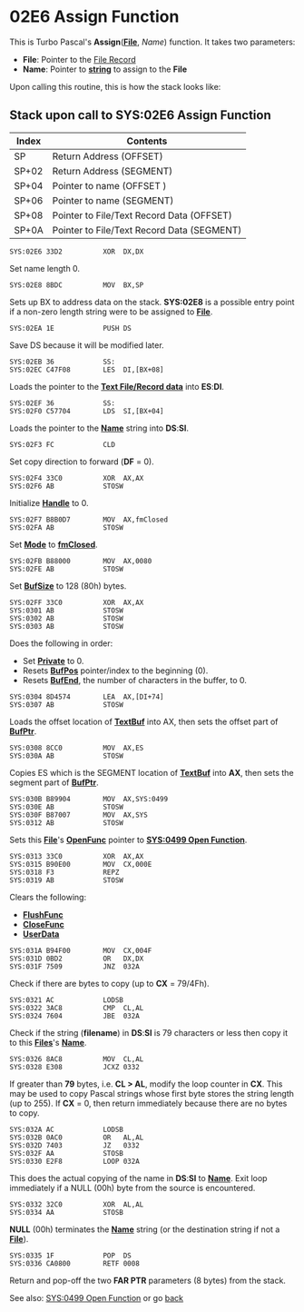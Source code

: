 # 02E6 Assign Function

This is Turbo Pascal's **Assign**(**[File](TEXT-FILE-TYPE.md)**, *Name*) function. It takes two parameters:
- **File**: Pointer to the [File Record](TEXT-FILE-TYPE.md)
- **Name**: Pointer to **[string](0263-DATA-COPYRIGHT.md)**  to assign to the **File** 

Upon calling this routine, this is how the stack looks like:

## Stack upon call to SYS:02E6 Assign Function

|Index|Contents                                  |
|-----|------------------------------------------|
|SP   |Return Address (OFFSET)                   |
|SP+02|Return Address (SEGMENT)                  |
|SP+04|Pointer to name (OFFSET )                 |
|SP+06|Pointer to name (SEGMENT)                 |
|SP+08|Pointer to File/Text Record Data (OFFSET) |
|SP+0A|Pointer to File/Text Record Data (SEGMENT)|


```
SYS:02E6 33D2          XOR	DX,DX
```

Set name length 0.

```
SYS:02E8 8BDC          MOV	BX,SP
```

Sets up BX to address data on the stack. **SYS:02E8** is a possible entry point if a non-zero length string were to be assigned to **[File](TEXT-FILE-TYPE.md)**.

```
SYS:02EA 1E            PUSH	DS
```

Save DS because it will be modified later.

```
SYS:02EB 36            SS:
SYS:02EC C47F08        LES	DI,[BX+08]
```

Loads the pointer to the **[Text File/Record data](TEXT-FILE-TYPE.md)** into **ES**:**DI**.

```
SYS:02EF 36            SS:
SYS:02F0 C57704        LDS	SI,[BX+04]
```

Loads the pointer to the **[Name](0263-DATA-COPYRIGHT.md)** string into **DS**:**SI**.

```
SYS:02F3 FC            CLD
```

Set copy direction to forward (**DF** = 0).

```
SYS:02F4 33C0          XOR	AX,AX
SYS:02F6 AB            STOSW
```

Initialize **[Handle](TEXT-FILE-TYPE.md)** to 0.

```
SYS:02F7 B8B0D7        MOV	AX,fmClosed
SYS:02FA AB            STOSW
```

Set **[Mode](TEXT-FILE-TYPE.md)** to **[fmClosed](FILE-MODES.md)**.

```
SYS:02FB B88000        MOV	AX,0080
SYS:02FE AB            STOSW
```

Set **[BufSize](TEXT-FILE-TYPE.md)** to 128  (80h) bytes.

```
SYS:02FF 33C0          XOR	AX,AX
SYS:0301 AB            STOSW
SYS:0302 AB            STOSW
SYS:0303 AB            STOSW
```

Does the following in order:
- Set **[Private](TEXT-FILE-TYPE.md)** to 0.
- Resets **[BufPos](TEXT-FILE-TYPE.md)** pointer/index to the beginning (0).
- Resets **[BufEnd](TEXT-FILE-TYPE.md)**, the number of characters in the buffer, to 0.

```
SYS:0304 8D4574        LEA	AX,[DI+74]
SYS:0307 AB            STOSW
```

Loads the offset location of **[TextBuf](TEXT-FILE-TYPE.md)** into AX, then sets the offset part of **[BufPtr](TEXT-FILE-TYPE.md)**.

```
SYS:0308 8CC0          MOV	AX,ES
SYS:030A AB            STOSW
```

Copies ES which is the SEGMENT location of **[TextBuf](TEXT-FILE-TYPE.md)** into **AX**, then sets the segment part of **[BufPtr](TEXT-FILE-TYPE.md)**.

```
SYS:030B B89904        MOV	AX,SYS:0499
SYS:030E AB            STOSW
SYS:030F B87007        MOV	AX,SYS
SYS:0312 AB            STOSW
```

Sets this **[File](TEXT-FILE-TYPE.md)**'s **[OpenFunc](TEXT-FILE-TYPE.md)** pointer to **[SYS:0499 Open Function](0499-OPEN-FUNC.md)**.

```
SYS:0313 33C0          XOR	AX,AX
SYS:0315 B90E00        MOV	CX,000E
SYS:0318 F3            REPZ
SYS:0319 AB            STOSW
```

Clears the following:
- **[FlushFunc](TEXT-FILE-TYPE.md)**
- **[CloseFunc](TEXT-FILE-TYPE.md)**
- **[UserData](TEXT-FILE-TYPE.md)**

```
SYS:031A B94F00        MOV	CX,004F
SYS:031D 0BD2          OR	DX,DX
SYS:031F 7509          JNZ	032A
```

Check if there are bytes to copy (up to **CX** = 79/4Fh).

```
SYS:0321 AC            LODSB
SYS:0322 3AC8          CMP	CL,AL
SYS:0324 7604          JBE	032A
```

Check if the string (**filename**) in **DS**:**SI** is 79 characters or less then copy it to this **[Files](TEXT-FILE-TYPE.md)**'s **[Name](TEXT-FILE-TYPE.md)**.

```
SYS:0326 8AC8          MOV	CL,AL
SYS:0328 E308          JCXZ	0332
```

If greater than **79** bytes, i.e. **CL > AL**, modify the loop counter in **CX**. This may be used to copy Pascal strings whose first byte stores the string length (up to 255). If **CX** = 0, then return immediately because there are no bytes to copy.

```
SYS:032A AC            LODSB
SYS:032B 0AC0          OR	AL,AL
SYS:032D 7403          JZ	0332
SYS:032F AA            STOSB
SYS:0330 E2F8          LOOP	032A
```

This does the actual copying of the name in **DS**:**SI** to **[Name](TEXT-FILE-TYPE.md)**. Exit loop immediately if a NULL (00h) byte from the source is encountered.

```
SYS:0332 32C0          XOR	AL,AL
SYS:0334 AA            STOSB
```

**NULL** (00h) terminates the **[Name](TEXT-FILE-TYPE.md)** string (or the destination string if not a **[File](TEXT-FILE-TYPE.md)**).

```
SYS:0335 1F            POP	DS
SYS:0336 CA0800        RETF	0008
```

Return and pop-off the two **FAR PTR** parameters (8 bytes) from the stack.

See also: [SYS:0499 Open Function](0499-OPEN-FUNC.md) or go [back](../README.md)
